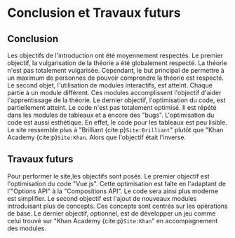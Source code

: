 # Conclusion et Travaux futurs

## Conclusion

Les objectifs de l'introduction ont été moyennement respectés.
Le premier objectif, la vulgarisation de la théorie a été globalement respecté. La théorie n'est pas totalement vulgarisée. Cependant, le but principal de permettre à un maximum de personnes de pouvoir comprendre la théorie est respecté.
Le second objet, l'utilisation de modules interactifs, est atteint. Chaque partie à un module différent. Ces modules accomplissent l'objectif d'aider l'apprentissage de la théorie.
Le dernier objectif, l'optimisation du code, est partiellement atteint. Le code n'est pas totalement optimisé. Il est répété dans les modules de tableaux et a encore des "bugs". L'optimisation du code est aussi esthétique. En effet, le code pour les tableaux est peu lisible. Le site ressemble plus à "Brilliant {cite:p}`Site:Brilliant`" plutôt que "Khan Academy {cite:p}`Site:Khan`. Alors que l'objectif était l'inverse.

## Travaux futurs

Pour performer le site,les objectifs sont posés. Le premier objectif est l'optimisation du code "Vue.js". Cette optimisation est faîte en l'adaptant de l'"Options API" à la "Compositions API". Le code sera ainsi plus moderne est simplifier. Le second objectif est l'ajout de nouveaux modules introduisant plus de concepts. Ces concepts sont centrés sur les opérations de base. Le dernier objectif, optionnel, est de développer un jeu comme celui trouvé sur "Khan Academy {cite:p}`Site:Khan`" en accompagnement des modules. 

